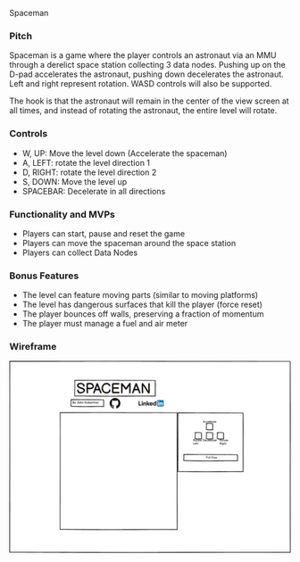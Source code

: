 Spaceman


### Pitch

Spaceman is a game where the player controls an astronaut via an MMU through a derelict space station collecting 3 data nodes. Pushing up on the D-pad accelerates the astronaut, pushing down decelerates the astronaut. Left and right represent rotation. WASD controls will also be supported.

The hook is that the astronaut will remain in the center of the view screen at all times, and instead of rotating the astronaut, the entire level will rotate.

### Controls
  * W, UP: Move the level down (Accelerate the spaceman)
  * A, LEFT: rotate the level direction 1
  * D, RIGHT: rotate the level direction 2
  * S, DOWN: Move the level up
  * SPACEBAR: Decelerate in all directions

### Functionality and MVPs
  * Players can start, pause and reset the game
  * Players can move the spaceman around the space station
  * Players can collect Data Nodes

### Bonus Features
  * The level can feature moving parts (similar to moving platforms)
  * The level has dangerous surfaces that kill the player (force reset)
  * The player bounces off walls, preserving a fraction of momentum
  * The player must manage a fuel and air meter

### Wireframe
![](/spacemanWF.png)
